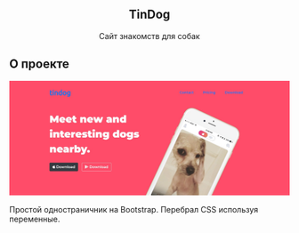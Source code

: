   <h2 align="center">TinDog</h3>

  <p align="center">
    Сайт знакомств для собак
    <br />
</p>

<!-- ABOUT THE PROJECT -->
## О проекте
![Alt text](/images/TinDog.png?raw=true "TinDog")
<p>
Простой одностраничник на Bootstrap. Перебрал CSS используя переменные.
</p>
